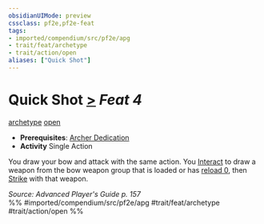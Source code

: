 ```yaml
---
obsidianUIMode: preview
cssclass: pf2e,pf2e-feat
tags:
- imported/compendium/src/pf2e/apg
- trait/feat/archetype
- trait/action/open
aliases: ["Quick Shot"]
---
```

# Quick Shot  [>](chapter-9-playing-the-game.md#Actions "Single Action") *Feat 4*  
[archetype](archetype.md)  [open](open.md)  

- **Prerequisites**: [Archer Dedication](archer-dedication-apg.md)
- **Activity** Single Action

You draw your bow and attack with the same action. You [Interact](interact.md) to draw a weapon from the bow weapon group that is loaded or has [reload 0](reload.md), then [Strike](strike.md) with that weapon.

*Source: Advanced Player's Guide p. 157*  
%% #imported/compendium/src/pf2e/apg #trait/feat/archetype #trait/action/open %%